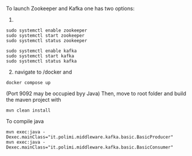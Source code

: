 To launch Zookeeper and Kafka one has two options:

1.
```
sudo systemctl enable zookeeper
sudo systemctl start zookeeper
sudo systemctl status zookeeper
```
```
sudo systemctl enable kafka
sudo systemctl start kafka
sudo systemctl status kafka
```
2. navigate to /docker and
```
docker compose up
```
(Port 9092 may be occupied byy Java)
Then, move to root folder and build the maven project with
```
mvn clean install
```
To compile java
```
mvn exec:java -Dexec.mainClass="it.polimi.middleware.kafka.basic.BasicProducer"
mvn exec:java -Dexec.mainClass="it.polimi.middleware.kafka.basic.BasicConsumer"
```
